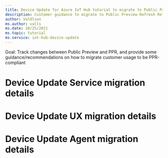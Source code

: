 ```yaml
---
title: Device Update for Azure IoT Hub tutorial to migrate to Public Preview Refresh Release | Microsoft Docs
description: Customer guidance to migrate to Public Preview Refresh Release
author: ValOlson
ms.author: valls
ms.date: 10/25/2021
ms.topic: tutorial
ms.service: iot-hub-device-update
---
```


Goal: Track changes between Public Preview and PPR, and provide some guidance/recommendations on how to migrate customer usage to be PPR-compliant

# Device Update Service migration details
<Vidhi>

# Device Update UX migration details
<Andrew>

<Others>

# Device Update Agent migration details
<Val>

